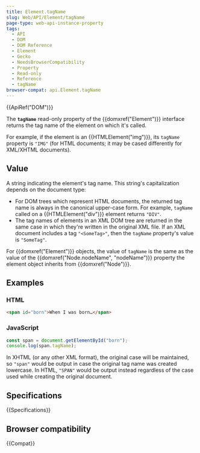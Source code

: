 ```yaml
---
title: Element.tagName
slug: Web/API/Element/tagName
page-type: web-api-instance-property
tags:
  - API
  - DOM
  - DOM Reference
  - Element
  - Gecko
  - NeedsBrowserCompatibility
  - Property
  - Read-only
  - Reference
  - tagName
browser-compat: api.Element.tagName
---
```


{{ApiRef("DOM")}}

The **`tagName`** read-only property
of the {{domxref("Element")}} interface returns the tag name of the element on which
it's called.

For example, if the element is an {{HTMLElement("img")}}, its
`tagName` property is `"IMG"` (for HTML documents; it may be cased
differently for XML/XHTML documents).

## Value

A string indicating the element's tag name. This string's capitalization depends on the
document type:

- For DOM trees which represent HTML documents, the returned tag name is always in the
  canonical upper-case form. For example, `tagName` called on a
  {{HTMLElement("div")}} element returns `"DIV"`.
- The tag names of elements in an XML DOM tree are returned in the same case in which
  they're written in the original XML file. If an XML document includes a tag
  `"<SomeTag>"`, then the `tagName` property's value is
  `"SomeTag"`.

For {{domxref("Element")}} objects, the value of `tagName` is the same as
the value of the {{domxref("Node.nodeName", "nodeName")}} property the element object
inherits from {{domxref("Node")}}.

## Examples

### HTML

```html
<span id="born">When I was born…</span>
```

### JavaScript

```js
const span = document.getElementById("born");
console.log(span.tagName);
```

In XHTML (or any other XML format), the original case will be maintained, so
`"span"` would be output in case the original tag name was created lowercase.
In HTML, `"SPAN"` would be output instead regardless of the case used while
creating the original document.

## Specifications

{{Specifications}}

## Browser compatibility

{{Compat}}
